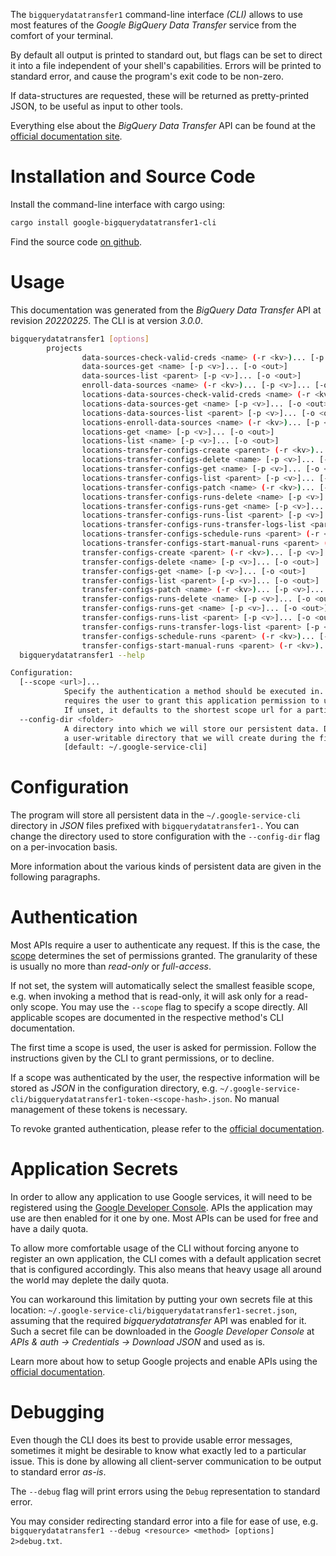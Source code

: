 <!---
DO NOT EDIT !
This file was generated automatically from 'src/mako/cli/README.md.mako'
DO NOT EDIT !
-->
The `bigquerydatatransfer1` command-line interface *(CLI)* allows to use most features of the *Google BigQuery Data Transfer* service from the comfort of your terminal.

By default all output is printed to standard out, but flags can be set to direct it into a file independent of your shell's
capabilities. Errors will be printed to standard error, and cause the program's exit code to be non-zero.

If data-structures are requested, these will be returned as pretty-printed JSON, to be useful as input to other tools.

Everything else about the *BigQuery Data Transfer* API can be found at the
[official documentation site](https://cloud.google.com/bigquery-transfer/).

# Installation and Source Code

Install the command-line interface with cargo using:

```bash
cargo install google-bigquerydatatransfer1-cli
```

Find the source code [on github](https://github.com/Byron/google-apis-rs/tree/main/gen/bigquerydatatransfer1-cli).

# Usage

This documentation was generated from the *BigQuery Data Transfer* API at revision *20220225*. The CLI is at version *3.0.0*.

```bash
bigquerydatatransfer1 [options]
        projects
                data-sources-check-valid-creds <name> (-r <kv>)... [-p <v>]... [-o <out>]
                data-sources-get <name> [-p <v>]... [-o <out>]
                data-sources-list <parent> [-p <v>]... [-o <out>]
                enroll-data-sources <name> (-r <kv>)... [-p <v>]... [-o <out>]
                locations-data-sources-check-valid-creds <name> (-r <kv>)... [-p <v>]... [-o <out>]
                locations-data-sources-get <name> [-p <v>]... [-o <out>]
                locations-data-sources-list <parent> [-p <v>]... [-o <out>]
                locations-enroll-data-sources <name> (-r <kv>)... [-p <v>]... [-o <out>]
                locations-get <name> [-p <v>]... [-o <out>]
                locations-list <name> [-p <v>]... [-o <out>]
                locations-transfer-configs-create <parent> (-r <kv>)... [-p <v>]... [-o <out>]
                locations-transfer-configs-delete <name> [-p <v>]... [-o <out>]
                locations-transfer-configs-get <name> [-p <v>]... [-o <out>]
                locations-transfer-configs-list <parent> [-p <v>]... [-o <out>]
                locations-transfer-configs-patch <name> (-r <kv>)... [-p <v>]... [-o <out>]
                locations-transfer-configs-runs-delete <name> [-p <v>]... [-o <out>]
                locations-transfer-configs-runs-get <name> [-p <v>]... [-o <out>]
                locations-transfer-configs-runs-list <parent> [-p <v>]... [-o <out>]
                locations-transfer-configs-runs-transfer-logs-list <parent> [-p <v>]... [-o <out>]
                locations-transfer-configs-schedule-runs <parent> (-r <kv>)... [-p <v>]... [-o <out>]
                locations-transfer-configs-start-manual-runs <parent> (-r <kv>)... [-p <v>]... [-o <out>]
                transfer-configs-create <parent> (-r <kv>)... [-p <v>]... [-o <out>]
                transfer-configs-delete <name> [-p <v>]... [-o <out>]
                transfer-configs-get <name> [-p <v>]... [-o <out>]
                transfer-configs-list <parent> [-p <v>]... [-o <out>]
                transfer-configs-patch <name> (-r <kv>)... [-p <v>]... [-o <out>]
                transfer-configs-runs-delete <name> [-p <v>]... [-o <out>]
                transfer-configs-runs-get <name> [-p <v>]... [-o <out>]
                transfer-configs-runs-list <parent> [-p <v>]... [-o <out>]
                transfer-configs-runs-transfer-logs-list <parent> [-p <v>]... [-o <out>]
                transfer-configs-schedule-runs <parent> (-r <kv>)... [-p <v>]... [-o <out>]
                transfer-configs-start-manual-runs <parent> (-r <kv>)... [-p <v>]... [-o <out>]
  bigquerydatatransfer1 --help

Configuration:
  [--scope <url>]...
            Specify the authentication a method should be executed in. Each scope
            requires the user to grant this application permission to use it.
            If unset, it defaults to the shortest scope url for a particular method.
  --config-dir <folder>
            A directory into which we will store our persistent data. Defaults to
            a user-writable directory that we will create during the first invocation.
            [default: ~/.google-service-cli]

```

# Configuration

The program will store all persistent data in the `~/.google-service-cli` directory in *JSON* files prefixed with `bigquerydatatransfer1-`.  You can change the directory used to store configuration with the `--config-dir` flag on a per-invocation basis.

More information about the various kinds of persistent data are given in the following paragraphs.

# Authentication

Most APIs require a user to authenticate any request. If this is the case, the [scope][scopes] determines the 
set of permissions granted. The granularity of these is usually no more than *read-only* or *full-access*.

If not set, the system will automatically select the smallest feasible scope, e.g. when invoking a
method that is read-only, it will ask only for a read-only scope. 
You may use the `--scope` flag to specify a scope directly. 
All applicable scopes are documented in the respective method's CLI documentation.

The first time a scope is used, the user is asked for permission. Follow the instructions given 
by the CLI to grant permissions, or to decline.

If a scope was authenticated by the user, the respective information will be stored as *JSON* in the configuration
directory, e.g. `~/.google-service-cli/bigquerydatatransfer1-token-<scope-hash>.json`. No manual management of these tokens
is necessary.

To revoke granted authentication, please refer to the [official documentation][revoke-access].

# Application Secrets

In order to allow any application to use Google services, it will need to be registered using the 
[Google Developer Console][google-dev-console]. APIs the application may use are then enabled for it
one by one. Most APIs can be used for free and have a daily quota.

To allow more comfortable usage of the CLI without forcing anyone to register an own application, the CLI
comes with a default application secret that is configured accordingly. This also means that heavy usage
all around the world may deplete the daily quota.

You can workaround this limitation by putting your own secrets file at this location: 
`~/.google-service-cli/bigquerydatatransfer1-secret.json`, assuming that the required *bigquerydatatransfer* API 
was enabled for it. Such a secret file can be downloaded in the *Google Developer Console* at 
*APIs & auth -> Credentials -> Download JSON* and used as is.

Learn more about how to setup Google projects and enable APIs using the [official documentation][google-project-new].


# Debugging

Even though the CLI does its best to provide usable error messages, sometimes it might be desirable to know
what exactly led to a particular issue. This is done by allowing all client-server communication to be 
output to standard error *as-is*.

The `--debug` flag will print errors using the `Debug` representation to standard error.

You may consider redirecting standard error into a file for ease of use, e.g. `bigquerydatatransfer1 --debug <resource> <method> [options] 2>debug.txt`.


[scopes]: https://developers.google.com/+/api/oauth#scopes
[revoke-access]: http://webapps.stackexchange.com/a/30849
[google-dev-console]: https://console.developers.google.com/
[google-project-new]: https://developers.google.com/console/help/new/